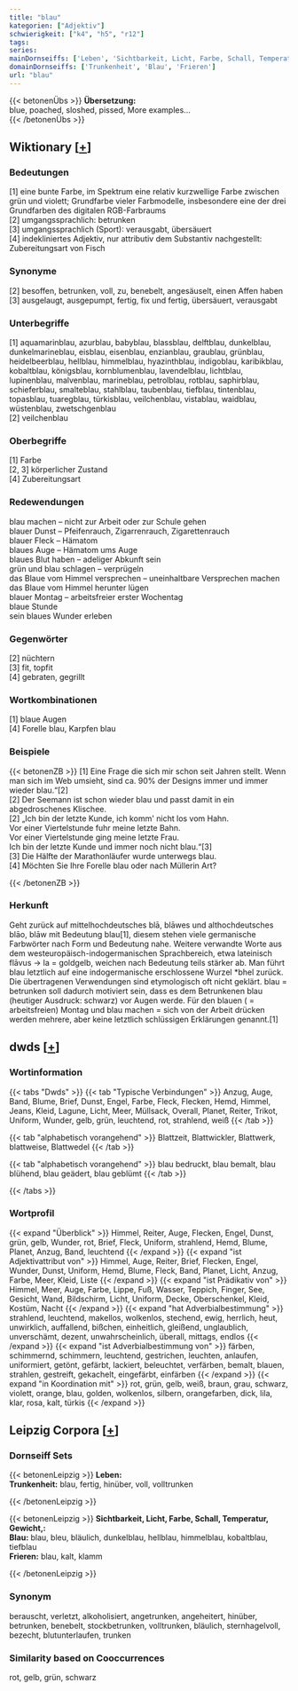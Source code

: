 ```yaml
---
title: "blau"
kategorien: ["Adjektiv"]
schwierigkeit: ["k4", "h5", "r12"]
tags:
series:
mainDornseiffs: ['Leben', 'Sichtbarkeit, Licht, Farbe, Schall, Temperatur, Gewicht,']
domainDornseiffs: ['Trunkenheit', 'Blau', 'Frieren']
url: "blau"
---
```


{{< betonenÜbs >}}
**Übersetzung:**  
blue, poached, sloshed, pissed, More examples...  
{{< /betonenÜbs >}}

## Wiktionary [[+](https://de.wiktionary.org/wiki/blau)]

### Bedeutungen
[1] eine bunte Farbe, im Spektrum eine relativ kurzwellige Farbe zwischen grün und violett; Grundfarbe vieler Farbmodelle, insbesondere eine der drei Grundfarben des digitalen RGB-Farbraums  
[2] umgangssprachlich: betrunken  
[3] umgangssprachlich (Sport): verausgabt, übersäuert  
[4] indekliniertes Adjektiv, nur attributiv dem Substantiv nachgestellt: Zubereitungsart von Fisch  

### Synonyme
[2] besoffen, betrunken, voll, zu, benebelt, angesäuselt, einen Affen haben  
[3] ausgelaugt, ausgepumpt, fertig, fix und fertig, übersäuert, verausgabt  

### Unterbegriffe
[1] aquamarinblau, azurblau, babyblau, blassblau, delftblau, dunkelblau, dunkelmarineblau, eisblau, eisenblau, enzianblau, graublau, grünblau, heidelbeerblau, hellblau, himmelblau, hyazinthblau, indigoblau, karibikblau, kobaltblau, königsblau, kornblumenblau, lavendelblau, lichtblau, lupinenblau, malvenblau, marineblau, petrolblau, rotblau, saphirblau, schieferblau, smalteblau, stahlblau, taubenblau, tiefblau, tintenblau, topasblau, tuaregblau, türkisblau, veilchenblau, vistablau, waidblau, wüstenblau, zwetschgenblau  
[2] veilchenblau  

### Oberbegriffe
[1] Farbe  
[2, 3] körperlicher Zustand  
[4] Zubereitungsart  

### Redewendungen
blau machen – nicht zur Arbeit oder zur Schule gehen  
blauer Dunst – Pfeifenrauch, Zigarrenrauch, Zigarettenrauch  
blauer Fleck – Hämatom  
blaues Auge – Hämatom ums Auge  
blaues Blut haben – adeliger Abkunft sein  
grün und blau schlagen – verprügeln  
das Blaue vom Himmel versprechen – uneinhaltbare Versprechen machen  
das Blaue vom Himmel herunter lügen  
blauer Montag – arbeitsfreier erster Wochentag  
blaue Stunde  
sein blaues Wunder erleben  

### Gegenwörter
[2] nüchtern  
[3] fit, topfit  
[4] gebraten, gegrillt  

### Wortkombinationen
[1] blaue Augen  
[4] Forelle blau, Karpfen blau  

### Beispiele
{{< betonenZB >}}
[1] Eine Frage die sich mir schon seit Jahren stellt. Wenn man sich im Web umsieht, sind ca. 90% der Designs immer und immer wieder blau.“[2]  
[2] Der Seemann ist schon wieder blau und passt damit in ein abgedroschenes Klischee.  
[2] „Ich bin der letzte Kunde, ich komm' nicht los vom Hahn.  
Vor einer Viertelstunde fuhr meine letzte Bahn.  
Vor einer Viertelstunde ging meine letzte Frau.  
Ich bin der letzte Kunde und immer noch nicht blau.“[3]  
[3] Die Hälfte der Marathonläufer wurde unterwegs blau.  
[4] Möchten Sie Ihre Forelle blau oder nach Müllerin Art?  

{{< /betonenZB >}}
### Herkunft
Geht zurück auf mittelhochdeutsches blā, blāwes und althochdeutsches blāo, blāw mit Bedeutung blau[1], diesem stehen viele germanische Farbwörter nach Form und Bedeutung nahe. Weitere verwandte Worte aus dem westeuropäisch-indogermanischen Sprachbereich, etwa lateinisch flāvus → la = goldgelb, weichen nach Bedeutung teils stärker ab. Man führt blau letztlich auf eine indogermanische erschlossene Wurzel *bhel zurück.  
Die übertragenen Verwendungen sind etymologisch oft nicht geklärt. blau = betrunken soll dadurch motiviert sein, dass es dem Betrunkenen blau (heutiger Ausdruck: schwarz) vor Augen werde. Für den blauen ( = arbeitsfreien) Montag und blau machen = sich von der Arbeit drücken  werden mehrere, aber keine letztlich schlüssigen Erklärungen genannt.[1]  



## dwds [[+](https://www.dwds.de/wb/blau)]

### Wortinformation
{{< tabs "Dwds" >}}
{{< tab "Typische Verbindungen" >}}
Anzug, Auge, Band, Blume, Brief, Dunst, Engel, Farbe, Fleck, Flecken, Hemd, Himmel, Jeans, Kleid, Lagune, Licht, Meer, Müllsack, Overall, Planet, Reiter, Trikot, Uniform, Wunder, gelb, grün, leuchtend, rot, strahlend, weiß
{{< /tab >}}

{{< tab "alphabetisch vorangehend" >}}
Blattzeit, Blattwickler, Blattwerk, blattweise, Blattwedel
{{< /tab >}}

{{< tab "alphabetisch vorangehend" >}}
blau bedruckt, blau bemalt, blau blühend, blau geädert, blau geblümt
{{< /tab >}}

{{< /tabs >}}

### Wortprofil
{{< expand "Überblick" >}} Himmel, Reiter, Auge, Flecken, Engel, Dunst, grün, gelb, Wunder, rot, Brief, Fleck, Uniform, strahlend, Hemd, Blume, Planet, Anzug, Band, leuchtend {{< /expand >}}
{{< expand "ist Adjektivattribut von" >}} Himmel, Auge, Reiter, Brief, Flecken, Engel, Wunder, Dunst, Uniform, Hemd, Blume, Fleck, Band, Planet, Licht, Anzug, Farbe, Meer, Kleid, Liste {{< /expand >}}
{{< expand "ist Prädikativ von" >}} Himmel, Meer, Auge, Farbe, Lippe, Fuß, Wasser, Teppich, Finger, See, Gesicht, Wand, Bildschirm, Licht, Uniform, Decke, Oberschenkel, Kleid, Kostüm, Nacht {{< /expand >}}
{{< expand "hat Adverbialbestimmung" >}} strahlend, leuchtend, makellos, wolkenlos, stechend, ewig, herrlich, heut, unwirklich, auffallend, bißchen, einheitlich, gleißend, unglaublich, unverschämt, dezent, unwahrscheinlich, überall, mittags, endlos {{< /expand >}}
{{< expand "ist Adverbialbestimmung von" >}} färben, schimmernd, schimmern, leuchtend, gestrichen, leuchten, anlaufen, uniformiert, getönt, gefärbt, lackiert, beleuchtet, verfärben, bemalt, blauen, strahlen, gestreift, gekachelt, eingefärbt, einfärben {{< /expand >}}
{{< expand "in Koordination mit" >}} rot, grün, gelb, weiß, braun, grau, schwarz, violett, orange, blau, golden, wolkenlos, silbern, orangefarben, dick, lila, klar, rosa, kalt, türkis {{< /expand >}}

## Leipzig Corpora [[+](https://corpora.uni-leipzig.de/en/res?word=blau&corpusId=deu_newscrawl-public_2018)]

### Dornseiff Sets
{{< betonenLeipzig >}}
**Leben:**  
**Trunkenheit:** blau, fertig, hinüber, voll, volltrunken  

{{< /betonenLeipzig >}}


{{< betonenLeipzig >}}
**Sichtbarkeit, Licht, Farbe, Schall, Temperatur, Gewicht,:**  
**Blau:** blau, bleu, bläulich, dunkelblau, hellblau, himmelblau, kobaltblau, tiefblau  
**Frieren:** blau, kalt, klamm  

{{< /betonenLeipzig >}}

### Synonym
berauscht, verletzt, alkoholisiert, angetrunken, angeheitert, hinüber, betrunken, benebelt, stockbetrunken, volltrunken, bläulich, sternhagelvoll, bezecht, blutunterlaufen, trunken


### Similarity based on Cooccurrences
rot, gelb, grün, schwarz

